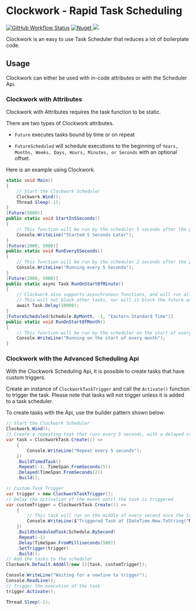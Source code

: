 # Clockwork - Rapid Task Scheduling

[![GitHub Workflow Status](https://img.shields.io/github/workflow/status/encodeous/clockwork/publish%20to%20nuget)](https://github.com/encodeous/clockwork) [![Nuget](https://img.shields.io/nuget/v/Encodeous.clockwork) ](https://www.nuget.org/packages/Encodeous.clockwork/)[![](https://img.shields.io/badge/View-Documentation-green)](https://encodeous.github.io/clockwork/index.html)

Clockwork is an easy to use Task Scheduler that reduces a lot of boilerplate code.

## Usage

Clockwork can either be used with in-code attributes or with the Scheduler Api.

### Clockwork with Attributes

Clockwork with Attributes requires the task function to be static.

There are two types of Clockwork attributes. 

- `Future` executes tasks bound by time or on repeat

- `FutureScheduled` will schedule executions to the beginning of `Years, Months, Weeks, Days, Hours, Minutes, or Seconds` with an optional offset.

Here is an example using Clockwork.

```c#
static void Main()
{
    // Start the Clockwork Scheduler
    Clockwork.Wind();
    Thread.Sleep(-1);
}
[Future(5000)]
public static void StartIn5Seconds()
{
    // This function will be run by the scheduler 5 seconds after the program starts
    Console.WriteLine("Started 5 Seconds Later");
}
[Future(2000, 5000)]
public static void RunEvery5Seconds()
{
    // This function will be run by the scheduler 2 seconds after the program starts, and will repeat every 5 seconds
    Console.WriteLine("Running every 5 Seconds");
}
[Future(2000, 5000)]
public static async Task RunOnStartOfMinute()
{
    // Clockwork also supports asynchronous functions, and will run all tasks in parallel
    // This will not block other tasks, nor will it block the future executions of the current task
    await Task.Delay(10000);
}
[FutureScheduled(Schedule.ByMonth, -1, "Eastern Standard Time")]
public static void RunOnStartOfMonth()
{
    // This function will be run by the scheduler on the start of every month in Eastern Standard Time
    Console.WriteLine("Running on the start of every month");
}
```

### Clockwork with the Advanced Scheduling Api

With the Clockwork Scheduling Api, it is possible to create tasks that have custom triggers.

Create an instance of `ClockworkTaskTrigger` and call the `Activate()` function to trigger the task. Please note that tasks will not trigger unless it is added to a task scheduler.

To create tasks with the Api, use the builder pattern shown below:

```c#
// Start the Clockwork Scheduler
Clockwork.Wind();
// Create a repeating task that runs every 5 seconds, with a delayed start of 2 seconds
var task = ClockworkTask.Create(() =>
    {
        Console.WriteLine("Repeat every 5 seconds");
    })
    .BuildTimedTask()
    .Repeat(-1, TimeSpan.FromSeconds(5))
    .Delayed(TimeSpan.FromSeconds(2))
    .Build();

// Custom Task Trigger
var trigger = new ClockworkTaskTrigger();
// Delay the activation of the event until the task is triggered
var customTrigger = ClockworkTask.Create(() =>
    {
        // This task will run on the middle of every second once the task is triggered and repeat indefinitely
        Console.WriteLine($"Triggered Task at {DateTime.Now.ToString("MMMM dd, yyyy hh:mm:ss.ffff tt")}");
    })
    .BuildScheduledTask(Schedule.BySecond)
    .Repeat(-1)
    .Delay(TimeSpan.FromMilliseconds(500))
    .SetTrigger(trigger)
    .Build();
// Add the tasks to the scheduler
Clockwork.Default.AddAll(new []{task, customTrigger});

Console.WriteLine("Waiting for a newline to trigger");
Console.ReadLine();
// Trigger the execution of the task
trigger.Activate();

Thread.Sleep(-1);
```